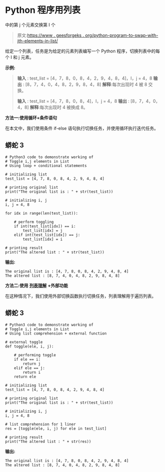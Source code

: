# Python 程序用列表

中的第 j 个元素交换第 I 个

> 原文:[https://www . geesforgeks . org/python-program-to-swap-with-jth-elements-in-list/](https://www.geeksforgeeks.org/python-program-to-swap-ith-with-jth-elements-in-list/)

给定一个列表，任务是为给定的元素列表编写一个 Python 程序，切换列表中的每个 I 和 j 元素。

**示例:**

> **输入** : test_list = [4，7，8，0，8，4，2，9，4，8，4]，I，j = 4，8
> **输出** : [8，7，4，0，4，8，2，9，8，4，8]
> **解释**:每次出现时 4 被 8 交换。
> 
> **输入** : test_list = [4，7，8，0，8，4]，I，j = 4，8
> **输出** : [8，7，4，0，4，8]
> **解释**:每次出现时 4 被换成 8。

**方法一:使用循环+条件语句**

在本文中，我们使用条件 if-else 语句执行切换任务，并使用循环执行迭代任务。

## 蟒蛇 3

```
# Python3 code to demonstrate working of
# Toggle i,j elements in List
# Using loop + conditional statements

# initializing list
test_list = [4, 7, 8, 0, 8, 4, 2, 9, 4, 8, 4]

# printing original list
print("The original list is : " + str(test_list))

# initializing i, j 
i, j = 4, 8

for idx in range(len(test_list)):

    # perform toggling
    if int(test_list[idx]) == i:
        test_list[idx] = j
    elif int(test_list[idx]) == j:
        test_list[idx] = i

# printing result
print("The altered list : " + str(test_list))
```

**输出:**

```
The original list is : [4, 7, 8, 0, 8, 4, 2, 9, 4, 8, 4]
The altered list : [8, 7, 4, 0, 4, 8, 2, 9, 8, 4, 8]
```

**方法二:使用** [**列表理解**](https://www.geeksforgeeks.org/python-list-comprehension-and-slicing/) **+外部功能**

在这种情况下，我们使用外部切换函数执行切换任务，列表理解用于遍历列表。

## 蟒蛇 3

```
# Python3 code to demonstrate working of
# Toggle i,j elements in List
# Using list comprehension + external function

# external toggle 
def toggle(ele, i, j):

    # performing toggle
    if ele == i:
        return j
    elif ele == j:
        return i
    return ele

# initializing list
test_list = [4, 7, 8, 0, 8, 4, 2, 9, 4, 8, 4]

# printing original list
print("The original list is : " + str(test_list))

# initializing i, j 
i, j = 4, 8

# list comprehension for 1 liner
res = [toggle(ele, i, j) for ele in test_list]

# printing result
print("The altered list : " + str(res))
```

**输出:**

```
The original list is : [4, 7, 8, 0, 8, 4, 2, 9, 4, 8, 4]
The altered list : [8, 7, 4, 0, 4, 8, 2, 9, 8, 4, 8]
```